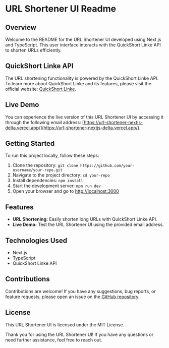 # URL Shortener UI Readme

## Overview

Welcome to the README for the URL Shortener UI developed using Next.js and TypeScript. This user interface interacts with the QuickShort Linke API to shorten URLs efficiently.

## QuickShort Linke API

The URL shortening functionality is powered by the QuickShort Linke API. To learn more about QuickShort Linke and its features, please visit the official website: [QuickShort Linke](https://qsl.onrender.com).

## Live Demo

You can experience the live version of this URL Shortener UI by accessing it through the following email address: [https://url-shortener-nextjs-delta.vercel.app/](https://url-shortener-nextjs-delta.vercel.app/).

## Getting Started

To run this project locally, follow these steps:

1. Clone the repository: `git clone https://github.com/your-username/your-repo.git`
2. Navigate to the project directory: `cd your-repo`
3. Install dependencies: `npm install`
4. Start the development server: `npm run dev`
5. Open your browser and go to [http://localhost:3000](http://localhost:3000)

## Features

- **URL Shortening:** Easily shorten long URLs with QuickShort Linke API.
- **Live Demo:** Test the URL Shortener UI using the provided email address.

## Technologies Used

- Next.js
- TypeScript
- QuickShort Linke API

## Contributions

Contributions are welcome! If you have any suggestions, bug reports, or feature requests, please open an issue on the [GitHub repository](https://github.com/victor-villca/url-shortener-nextjs).

## License

This URL Shortener UI is licensed under the MIT License.

Thank you for using the URL Shortener UI! If you have any questions or need further assistance, feel free to reach out.